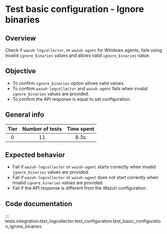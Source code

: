 # Test basic configuration - Ignore binaries
## Overview 

Check if `wazuh-logcollector`, or `wazuh-agent` for Windows agents, fails using invalid `ignore_binaries` 
values and allows valid `ignore_binaries` value.

## Objective

- To confirm `ignore_binaries` option allows valid values.
- To confirm `wazuh-logcollector` and `wazuh-agent` fails when invalid `ignore_binaries` values are provided.
- To confirm the API response is equal to set configuration.

## General info

|Tier | Number of tests | Time spent |
|:--:|:--:|:--:|
| 0 | 11 | 8.3s |

## Expected behavior

- Fail if `wazuh-logcollector` or `wazuh-agent` starts correctly when invalid `ignore_binaries` values 
  are provided.
- Fail if `wazuh-logcollector` or `wazuh-agent` does not start correctly when invalid `ignore_binaries` 
  values are provided.
- Fail if the API response is different from the Wazuh configuration.

## Code documentation

::: tests.integration.test_logcollector.test_configuration.test_basic_configuration_ignore_binaries
